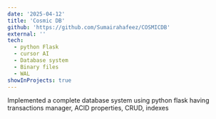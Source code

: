 ```yaml
---
date: '2025-04-12'
title: 'Cosmic DB'
github: 'https://github.com/Sumairahafeez/COSMICDB'
external: ''
tech:
  - python Flask
  - cursor AI
  - Database system
  - Binary files
  - WAL
showInProjects: true
---
```


Implemented a complete database system using python flask having transactions manager, ACID properties, CRUD, indexes
